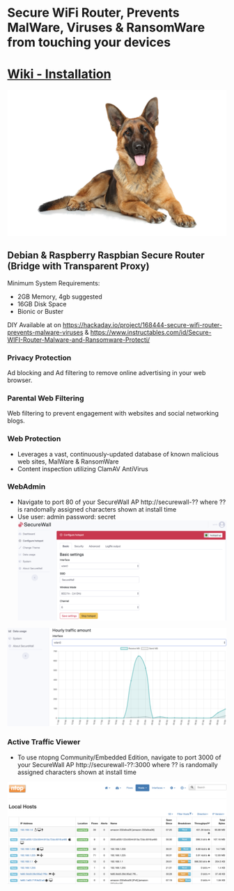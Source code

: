 # Secure WiFi Router, Prevents MalWare, Viruses & RansomWare from touching your devices

# [Wiki - Installation](https://github.com/SecuritasMachina/SecureWall_Secure_Router/wiki)


![alt text](https://github.com/SecuritasMachina/SecureWall_Secure_Router/raw/master/images/german_shepherd.png  "Open Source End Point Protection")



## Debian &amp; Raspberry Raspbian Secure Router (Bridge with Transparent Proxy)

Minimum System Requirements:
- 2GB Memory, 4gb suggested
- 16GB Disk Space
- Bionic or Buster

DIY Available at on https://hackaday.io/project/168444-secure-wifi-router-prevents-malware-viruses & https://www.instructables.com/id/Secure-WIFI-Router-Malware-and-Ransomware-Protecti/

### Privacy Protection
Ad blocking and Ad filtering to remove online advertising in your web browser.

### Parental Web Filtering
Web filtering to prevent engagement with websites and social networking blogs.

### Web Protection
* Leverages a vast, continuously-updated database of known malicious web sites, MalWare & RansomWare
* Content inspection utilizing ClamAV AntiVirus 

### WebAdmin
* Navigate to port 80 of your SecureWall AP http://securewall-?? where ?? is randomally assigned characters shown at install time
* Use user: admin password: secret
![alt text](https://github.com/SecuritasMachina/SecureWall_Secure_Router/blob/master/images/Screen%20Shot%202020-02-15%20at%2010.21.53%20AM.png  "Open Source End Point Protection")


![alt text](https://github.com/SecuritasMachina/SecureWall_Secure_Router/blob/master/images/Screen%20Shot%202020-02-15%20at%2010.19.21%20AM.png  "Open Source End Point Protection")

### Active Traffic Viewer
* To use ntopng Community/Embedded Edition, navigate to port 3000 of your SecureWall AP http://securewall-??:3000 where ?? is randomally assigned characters shown at install time

![alt text](https://github.com/SecuritasMachina/SecureWall_Secure_Router/blob/master/images/Screen%20Shot%202020-02-15%20at%2011.39.10%20AM.png  "Open Source End Point Protection")
